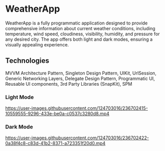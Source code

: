 # WeatherApp
WeatherApp is a fully programmatic application designed to provide comprehensive information about current weather conditions, including temperature, wind speed, cloudiness, visibility, humidity, and pressure for any desired city. The app offers both light and dark modes, ensuring a visually appealing experience.

## Technologies
MVVM Architecture Pattern, Singleton Design Pattern, UIKit, UrlSession, Generic Networking Layers, Delegate Design Pattern, Programmatic UI, Reusable UI components, 3rd Party Libraries (SnapKit), SPM

### Light Mode
https://user-images.githubusercontent.com/124703016/236702415-10559555-9296-433e-be0a-c0537c3280d8.mp4

### Dark Mode
https://user-images.githubusercontent.com/124703016/236702422-0a38f4c8-c83d-41b2-8371-a723351f20d0.mp4


